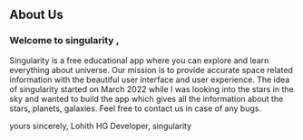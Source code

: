 About Us
----------------

### Welcome to singularity ,  

Singularity is a free educational app where you can explore and learn everything about universe. Our mission is to provide accurate space related information with the beautiful user interface and user experience. The idea of singularity started on March 2022 while I was looking into the stars in the sky and wanted to build the app which gives all the information about the stars, planets, galaxies. Feel free to contact us in case of any bugs.

yours sincerely,
Lohith HG
Developer, singularity 
